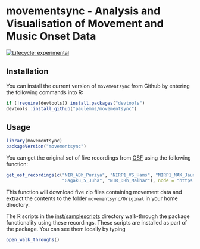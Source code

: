 
<!-- README.md is generated from README.Rmd. Please edit that file -->

# movementsync - Analysis and Visualisation of Movement and Music Onset Data

<!-- badges: start -->

[![Lifecycle:
experimental](https://img.shields.io/badge/lifecycle-experimental-orange.svg)](https://lifecycle.r-lib.org/articles/stages.html#experimental)
<!-- badges: end -->

## Installation

You can install the current version of `movementsync` from Github by
entering the following commands into R:

``` r
if (!require(devtools)) install.packages("devtools")
devtools::install_github("paulemms/movementsync")
```

## Usage

``` r
library(movementsync)
packageVersion("movementsync")
```

You can get the original set of five recordings from
[OSF](https://osf.io/w2s3a) using the following function:

``` r
get_osf_recordings(c("NIR_ABh_Puriya", "NIRP1_VS_Hams", "NIRP1_MAK_Jaun",
                     "Gagaku_5_Juha", "NIR_DBh_Malhar"), node = "https://osf.io/w2s3a")
```

This function will download five zip files containing movement data and
extract the contents to the folder `movementsync/Original` in your home
directory.

The R scripts in the [inst/samplescripts](inst/samplescripts) directory
walk-through the package functionality using these recordings. These
scripts are installed as part of the package. You can see them locally
by typing

``` r
open_walk_throughs()
```
